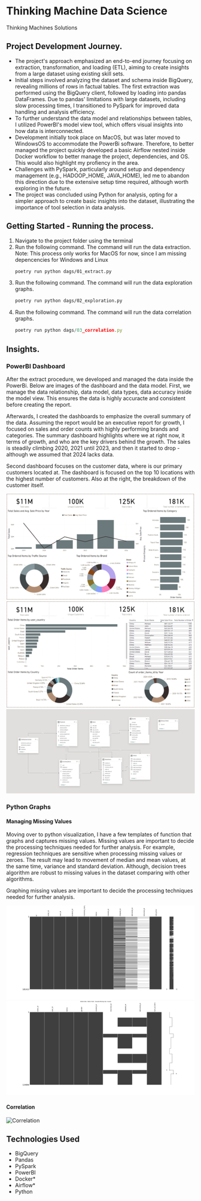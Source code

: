 # Thinking Machine Data Science
Thinking Machines Solutions

<!-- Project Development -->
## Project Development Journey.
- The project's approach emphasized an end-to-end journey focusing on extraction, transformation, and loading (ETL), aiming to create insights from a large dataset using existing skill sets.
- Initial steps involved analyzing the dataset and schema inside BigQuery, revealing millions of rows in factual tables. The first extraction was performed using the BigQuery client, followed by loading into pandas DataFrames. Due to pandas' limitations with large datasets, including slow processing times, I transitioned to PySpark for improved data handling and analysis efficiency.
- To further understand the data model and relationships between tables, I utilized PowerBI's model view tool, which offers visual insights into how data is interconnected.
- Development initially took place on MacOS, but was later moved to WindowsOS to accommodate the PowerBi software. Therefore, to better managed the project quickly developed a basic Airflow nested inside Docker workflow to better manage the project, dependencies, and OS. This would also highlight my profiency in the area.
- Challenges with PySpark, particularly around setup and dependency management (e.g., HADOOP_HOME, JAVA_HOME), led me to abandon this direction due to the extensive setup time required, although worth exploring in the future.
- The project was concluded using Python for analysis, opting for a simpler approach to create basic insights into the dataset, illustrating the importance of tool selection in data analysis.

## Getting Started - Running the process.

1. Navigate to the project folder using the terminal
2. Run the following command. The command will run the data extraction. Note: This process only works for MacOS for now, since I am missing depencencies for Windows and Linux
   ```sh
   poetry run python dags/01_extract.py
   ```
3. Run the following command. The command will run the data exploration graphs.
   ```sh
   poetry run python dags/02_exploration.py
   ```
4. Run the following command. The command will run the data correlation graphs.
   ```js
   poetry run python dags/03_correlation.py
   ```
## Insights.

### PowerBI Dashboard
After the extract procedure, we developed and managed the data inside the PowerBi. Below are images of the dashboard and the data model. First, we manage the data relationship, data model, data types, data accuracy inside the model view. This ensures the data is highly accuracte and consistent before creating the report.

Afterwards, I created the dashboards to emphasize the overall summary of the data. Assuming the report would be an executive report for growth, I focused on sales and order counts with highly performing brands and categories. The summary dashboard highlights where we at right now, it terms of growth, and who are the key drivers behind the growth. The sales is steadily climbing 2020, 2021 until 2023, and then it started to drop - although we assumed that 2024 lacks data.

Second dashboard focuses on the customer data, where is our primary customers located at. The dashboard is focused on the top 10 locations with the highest number of customers. Also at the right, the breakdown of the customer itself.

![Dashboard Summary](.output/01_pbi/01_Summary.PNG)
![Dashboard Customer](.output/01_pbi/02_Customer.PNG)
![Dashboard DataModel](.output/01_pbi/03_PBI_DataModel.PNG)

### Python Graphs

#### Managing Missing Values
Moving over to python visualization, I have a few templates of function that graphs and captures missing values. Missing values are important to decide the processing techniques needed for further analysis. For example, regression techniques are sensitive when processing missing values or zeroes. The result may lead to movement of median and mean values, at the same time, variance and standard deviation. Although, decision trees algorithm are robust to missing values in the dataset comparing with other algorithms. 

Graphing missing values are important to decide the processing techniques needed for further analysis.

![Missing Values](.output/03_graph_missing/2024210-Order_ItemsData_MatrixChart-NullExplore.png)
![Missing Values Second](.output/03_graph_missing/2024210-OrdersData_MatrixChart-NullExplore.png)

#### Correlation
![Correlation](.output/04_evaluate/2024210-Correlation_Merged_DataData_CorrSpearman.png)

## Technologies Used
- BigQuery
- Pandas
- PySpark
- PowerBI
- Docker*
- Airflow*
- Python
